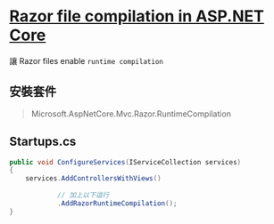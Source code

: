 # [Razor file compilation in ASP.NET Core](https://docs.microsoft.com/zh-tw/aspnet/core/mvc/views/view-compilation)

讓 Razor files enable `runtime compilation`

## 安裝套件

> Microsoft.AspNetCore.Mvc.Razor.RuntimeCompilation

## Startups.cs

```csharp
public void ConfigureServices(IServiceCollection services)
{
    services.AddControllersWithViews()
    
            // 加上以下這行
            .AddRazorRuntimeCompilation();
}
```

